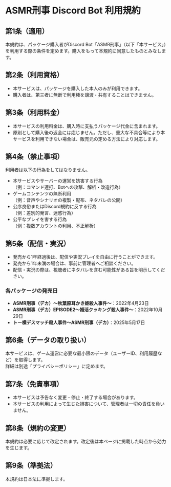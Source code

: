 # ASMR刑事 Discord Bot 利用規約

## 第1条（適用）
本規約は、パッケージ購入者がDiscord Bot「ASMR刑事」（以下「本サービス」）を利用する際の条件を定めます。購入をもって本規約に同意したものとみなします。

## 第2条（利用資格）
- 本サービスは、パッケージを購入した本人のみが利用できます。  
- 購入者は、第三者に無断で利用権を譲渡・共有することはできません。  

## 第3条（利用料金）
- 本サービスの利用料金は、購入時に支払うパッケージ代金に含まれます。  
- 原則として購入後の返金には応じません。ただし、重大な不具合等により本サービスを利用できない場合は、販売元の定める方法により対応します。  

## 第4条（禁止事項）
利用者は以下の行為をしてはなりません。  
- 本サービスやサーバーの運営を妨害する行為  
  （例：コマンド連打、Botへの攻撃、解析・改造行為）  
- ゲームコンテンツの無断利用  
  （例：音声やシナリオの複製・配布、ネタバレの公開）  
- 公序良俗またはDiscord規約に反する行為  
  （例：差別的発言、迷惑行為）  
- 公平なプレイを害する行為  
  （例：複数アカウントの利用、不正解析）  

## 第5条（配信・実況）
- 発売から1年経過後は、配信や実況プレイを自由に行うことができます。  
- 発売から1年未満の場合は、事前に管理者へご相談ください。  
- 配信・実況の際は、視聴者にネタバレを含む可能性がある旨を明示してください。  

### 各パッケージの発売日
- **ASMR刑事（デカ）〜秋葉原耳かき姫殺人事件〜**：2022年4月23日  
- **ASMR刑事（デカ）EPISODE2〜婚活クッキング殺人事件〜**：2022年10月29日  
- **トー横デスマッチ殺人事件～ASMR刑事（デカ）**：2025年5月17日  

## 第6条（データの取り扱い）
本サービスは、ゲーム運営に必要な最小限のデータ（ユーザーID、利用履歴など）を取得します。  
詳細は別途「プライバシーポリシー」に定めます。  

## 第7条（免責事項）
- 本サービスは予告なく変更・停止・終了する場合があります。  
- 本サービスの利用によって生じた損害について、管理者は一切の責任を負いません。  

## 第8条（規約の変更）
本規約は必要に応じて改定されます。改定後は本ページに掲載した時点から効力を生じます。  

## 第9条（準拠法）
本規約は日本法に準拠します。
